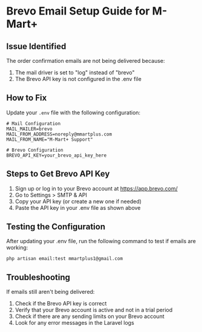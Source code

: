 # Brevo Email Setup Guide for M-Mart+

## Issue Identified
The order confirmation emails are not being delivered because:
1. The mail driver is set to "log" instead of "brevo"
2. The Brevo API key is not configured in the .env file

## How to Fix

Update your `.env` file with the following configuration:

```
# Mail Configuration
MAIL_MAILER=brevo
MAIL_FROM_ADDRESS=noreply@mmartplus.com
MAIL_FROM_NAME="M-Mart+ Support"

# Brevo Configuration
BREVO_API_KEY=your_brevo_api_key_here
```

## Steps to Get Brevo API Key

1. Sign up or log in to your Brevo account at https://app.brevo.com/
2. Go to Settings > SMTP & API
3. Copy your API key (or create a new one if needed)
4. Paste the API key in your .env file as shown above

## Testing the Configuration

After updating your .env file, run the following command to test if emails are working:

```
php artisan email:test mmartplus1@gmail.com
```

## Troubleshooting

If emails still aren't being delivered:

1. Check if the Brevo API key is correct
2. Verify that your Brevo account is active and not in a trial period
3. Check if there are any sending limits on your Brevo account
4. Look for any error messages in the Laravel logs
